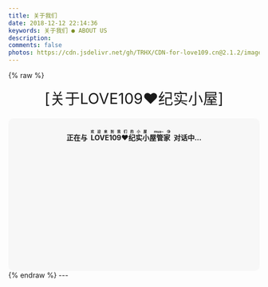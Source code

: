 ```yaml
---
title: 关于我们
date: 2018-12-12 22:14:36
keywords: 关于我们 ● ABOUT US
description: 
comments: false
photos: https://cdn.jsdelivr.net/gh/TRHX/CDN-for-love109.cn@2.1.2/images/about/cover.webp
---
```

{% raw %}
<div class="moe-mashiro" style="text-align:center; font-size: 30px; margin-bottom: 20px;">[关于LOVE109❤️纪实小屋]</div>
<div id="hello-mashiro" class="popcontainer" style="min-height: 300px; padding: 2px 6px 4px; background-color: rgba(242, 242, 242, 0.5); border-radius: 10px;">
  <center>
  <p>
  </p>
  <h4>
  正在与&nbsp;<ruby>
  LOVE109❤️纪实小屋管家&nbsp;<rp>
  （</rp>
  <rt>
  欢迎来到我们的小屋 mua~😘</rt>
  <rp>
  ）</rp>
  </ruby>
  对话中...</h4>
  <p>
  </p>
  </center>
  <bot-ui></botui>
</div>
<script src="https://cdn.jsdelivr.net/vue/latest/vue.min.js"></script>
<script src="https://unpkg.com/botui/build/botui.min.js"></script>
<script>
function bot_ui_ini() {
    var botui = new BotUI("hello-mashiro");
    botui.message.add({
        delay: 800,
        content: "来啦老弟？我是小屋的管家，等你好久了~👋"
    }).then(function () {
        botui.message.add({
            delay: 1100,
            content: "这里是LOVE109❤️纪实小屋"
        }).then(function () {
            botui.message.add({
                delay: 1100,
                content: "一个记录爱情、记录生活、充满温馨的小屋~"
            }).then(function () {
                botui.action.button({
                    delay: 1600,
                    action: [{
                        text: "然后呢？ 😃",
                        value: "sure"
                    }, {
                        text: "少废话！ 🙄",
                        value: "skip"
                    }]
                }).then(function (a) {
                    "sure" == a.value && sure();
                    "skip" == a.value && end()
                })
            })
        })
    });
    var sure = function () {
            botui.message.add({
                delay: 600,
                content: "😘"
            }).then(function () {
                secondpart()
            })
        },
        end = function () {
            botui.message.add({
                delay: 600,
                content: "![...](https://view.moezx.cc/images/2018/05/06/a1c4cd0452528b572af37952489372b6.md.jpg)"
            })
        },
        secondpart = function () {
            botui.message.add({
                delay: 1500,
                content: "本小屋建立于 2019-1-17 20:00"
            }).then(function () {
                botui.message.add({
                    delay: 1500,
                    content: "两人在2016年10月9日走到了一起❤️"
                }).then(function () {
                    botui.message.add({
                        delay: 1200,
                        content: "男主人专业是软件工程，女主人专业是应用统计"
                    }).then(function () {
                        botui.message.add({
                            delay: 1500,
                            content: "男主人酷爱单车运动，IT男，喜欢倒腾新鲜事物"
                        }).then(function () {
                            botui.message.add({
                                delay: 1500,
                                content: "女主人善良可爱，思维敏捷，将来的数学界她肯定是大哥大"
                            }).then(function () {
                                botui.message.add({
                                    delay: 1800,
                                    content: "他们彼此恩爱，虽然偶尔吵吵闹闹，但都相信彼此是陪伴自己余生的人"
                                }).then(function () {
                                    botui.action.button({
                                        delay: 1100,
                                        action: [{
                                            text: "网站为什么叫“纪实小屋”呢？ 🤔",
                                            value: "why-mashiro"
                                        }]
                                    }).then(function (a) {
                                        thirdpart()
                                    })
                                })
                            })
                        })
                    })
                })
            })
        },
        thirdpart = function () {
            botui.message.add({
                delay: 1E3,
                content: "主人们希望通过文字的形式记录我们的爱情，记录我们的生活，所以叫纪实小屋"
            }).then(function () {
                botui.action.button({
                    delay: 1500,
                    action: [{
                       text: "域名有什么含义吗？ 🤔",
                        value: "why-cat"
                    }]
                }).then(function (a) {
                    fourthpart()
                })
            })
        },
        fourthpart = function () {
            botui.message.add({
                delay: 1E3,
                content: "域名对于主人们来说有着重要的含义"
            }).then(function () {
                botui.message.add({
                    delay: 1100,
                    content: "10月9日是两位主人在一起的日子，他们希望能够一起共度余生❤️"
                }).then(function () {
                    botui.action.button({
                        delay: 1500,
                        action: [{
                            text: "原来如此",
                            value: "why-domain"
                        }]
                    }).then(function (a) {
                        fifthpart()
                    })
                })
            })
        },
        fifthpart = function () {
            botui.message.add({
                delay: 1E3,
                content: "愿天下有情人终成眷属，如果你也有另一半，祝愿你们长长久久❤️，如果还没有，那就要加油咯！"
            }).then(function () {
                botui.message.add({
                    delay: 1600,
                    content: "那么，请尽情参观LOVE109❤️纪实小屋吧！ ^_^"
                })
            })
        } 
}
bot_ui_ini()
</script>
{% endraw %}
---